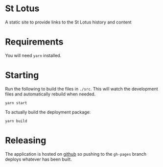 # St Lotus

A static site to provide links to the St Lotus history and content

# Requirements
You will need `yarn` installed.

# Starting

Run the following to build the files in `./src`. This will watch the development files and automatically rebuild when needed.
```
yarn start
```

To actually build the deployment package:

```
yarn build
```


# Releasing

The application is hosted on [github](http://github.com) so pushing to the `gh-pages` branch deploys whatever has been built.

